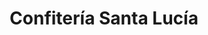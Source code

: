 ---
title: "Confitería Santa Lucía"
url: /salamanca/confiteria-santa-lucia-plaza-de-espana/
shop: Konditorei
---